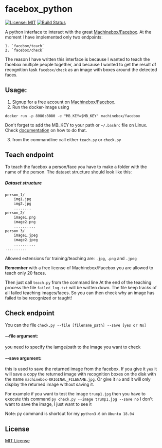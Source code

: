 # facebox_python
[![License: MIT](https://img.shields.io/badge/License-MIT-yellow.svg)](https://opensource.org/licenses/MIT)
[![Build Status](https://travis-ci.org/peshmerge/facebox_python.svg?branch=master)](https://travis-ci.org/peshmerge/facebox_python)

A python interface to interact with the great [Machinebox/Facebox](https://machinebox.io/).
At the moment I have implemented only two endpoints:
    
    1. `facebox/teach`
    2. `facebox/check`

The reason I have written this interface is because I wanted to teach the facebox multiple people together, and because I wanted to get the result of recognition task `facebox/check` as an image with boxes around the detected faces.

## Usage:
1. Signup for a free account on [Machinebox/Facebox](https://machinebox.io/).
2. Run the docker-image using

`docker run -p 8080:8080 -e "MB_KEY=$MB_KEY" machinebox/facebox`

Don't forget to add the MB_KEY to your path or `~/.bashrc` file on Linux. Check [documentation](https://machinebox.io/docs/setup/box-key) on how to do that. 

3. from the commandline call either `teach.py` or `check.py`

## Teach endpoint 
To teach the facebox a person/face you have to make a folder with the name of the person. The dataset structure should look like this:
##### Dataset structure
```bash
person_1/
    img1.jpg
    img2.jpg
    ........
person_2/
    image1.png
    image2.png
    ..........
person_3/
    image1.jpeg
    image2.jpeg
    ..........    
..........
```
Allowed extensions for training/teaching are: `.jpg`, `.png` and `.jpeg`

**Remember** with a free license of Machinebox/Facebox you are allowed to teach only 20 faces.

Then just call `teach.py` from the command line 
At the end of the teaching process the file `failed_log.txt` will be written down. The file keep tracks of all failed teaching images/faces. So you can then check why an image has failed to be recognized or taught!


## Check endpoint 
You can the file `check.py --file [filename_path] --save [yes or No]`
#### --file argument: 
you need to specify the iamge/path to the image you want to check 
#### --save argument: 
this is used to save the returned image from the facebox. If you give it `yes` it will save a copy the returned image with recognition boxes on the disk with the name `machinebox-ORIGINAL_FILENAME.jpg`. Or give it `no` and it will only display the returned image without saving it. 

For example if you want to test the image ``trump1.jpg`` then you have to execute this command
``py check.py --image trump1.jpg --save no`` I don't want to save the image, I just want to see it

Note: py command is shortcut for my ``python3.6`` on `Ubuntu 18.04`
## License

[MIT License](LICENSE)
  
